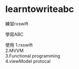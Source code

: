 # learntowriteabc
練習rxswift

學寫ABC  

使用
1.rxswift  
2.MVVM  
3.Functional programming  
4.viewModel protocal  
